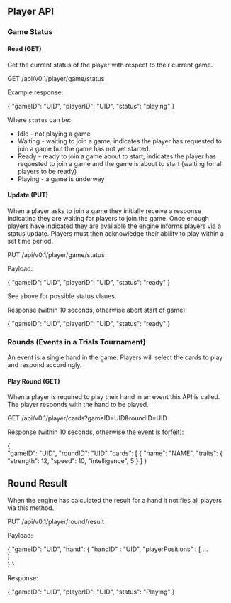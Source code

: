 Player API
--------------

### Game Status

#### Read (GET)

Get the current status of the player with respect to their current game.

GET /api/v0.1/player/game/status

Example response:

{
  "gameID": "UID",
  "playerID": "UID",
  "status": "playing"
}

Where `status` can be:

  - Idle - not playing a game
  - Waiting - waiting to join a game, indicates the player has requested to join a game but the game has not yet started.
  - Ready - ready to join a game about to start, indicates the player has requested to join a game and the game is about to start (waiting for all players to be ready)
  - Playing - a game is underway

#### Update (PUT)

When a player asks to join a game they initially receive a response indicating they are waiting for players to join the game. Once enough players have indicated they are available the engine informs players via a status update. Players must then acknowledge their ability to play within a set time period.

PUT /api/v0.1/player/game/status

Payload:

{
  "gameID": "UID",
  "playerID": "UID",
  "status": "ready"
}

See above for possible status vlaues.

Response (within 10 seconds, otherwise abort start of game):

{
  "gameID": "UID",
  "playerID": "UID",
  "status": "ready"
}

### Rounds (Events in a Trials Tournament)

An event is a single hand in the game. Players will select the cards to play and respond accordingly.

#### Play Round (GET)

When a player is required to play their hand in an event this API is called. The player responds with the hand to be played.

GET /api/v0.1/player/cards?gameID=UID&roundID=UID

Response (within 10 seconds, otherwise the event is forfeit):

{  
  "gameID": "UID",
  "roundID": "UID"
  "cards": [
    { 
      "name": "NAME",
      "traits": {
        "strength": 12,
        "speed": 10,
        "intelligence", 5
    }
  ]
}
     
## Round Result

When the engine has calculated the result for a hand it notifies all players via this method.

PUT /api/v0.1/player/round/result

Payload:

{
  "gameID": "UID",
  "hand": {
    "handID" : "UID",
    "playerPositions" : [
      ...      
    ]        
  }
}

Response:

{
  "gameID": "UID",
  "playerID": "UID",
  "status": "Playing"
}
